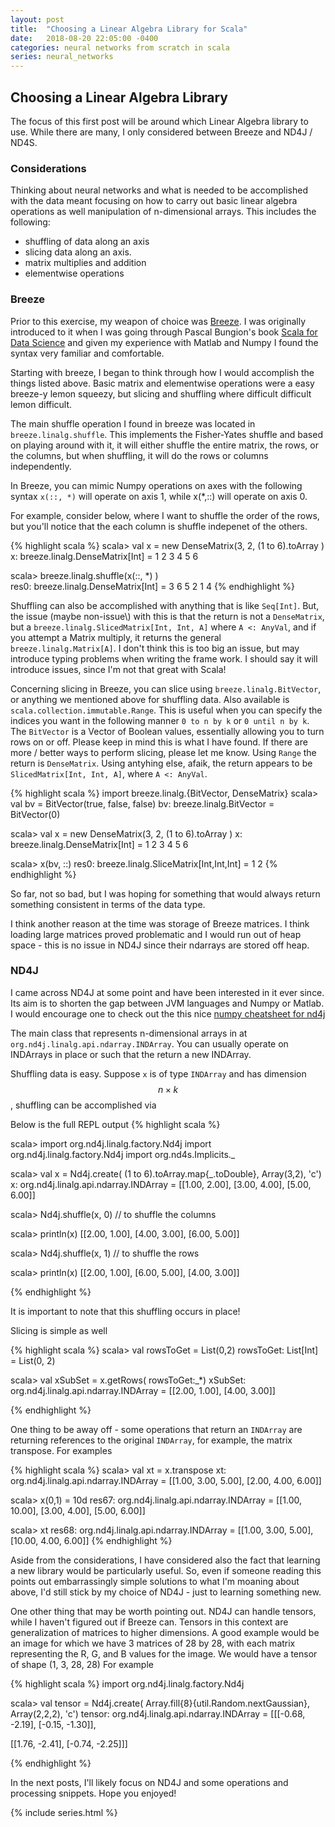 ```yaml
---
layout: post
title:  "Choosing a Linear Algebra Library for Scala"
date:   2018-08-20 22:05:00 -0400
categories: neural networks from scratch in scala
series: neural_networks
---
```



## Choosing a Linear Algebra Library   

The focus of this first post will be around which Linear Algebra library to use.  While there are many, I only considered between Breeze and ND4J / ND4S.  

### Considerations

Thinking about neural networks and what is needed to be accomplished with the data meant focusing  on how to carry out basic linear algebra operations as well manipulation of n-dimensional arrays.  This includes the following:

* shuffling of data along an axis
* slicing data along an axis.  
* matrix multiplies and addition
* elementwise operations

### Breeze

Prior to this exercise, my weapon of choice was [Breeze](https://github.com/scalanlp/breeze).  I was originally introduced to it when I was going through Pascal Bungion's book [Scala for Data Science](https://pascalbugnion.net/book.html) and given my experience with Matlab and Numpy I found the syntax very familiar and comfortable.  

Starting with breeze, I began to think through how I would accomplish the things listed above.  Basic matrix and elementwise operations were a easy breeze-y lemon squeezy, but slicing and shuffling where difficult difficult lemon difficult.  

The main shuffle operation I found in breeze was located in `breeze.linalg.shuffle`.  This implements the Fisher-Yates shuffle and based on
playing around with it, it will either shuffle the entire matrix, the rows, or the columns, but when shuffling, it will do the rows or columns independently.  

In Breeze, you can mimic Numpy operations on axes with the following syntax
`x(::, *)` will operate on axis 1, while x(*,::) will operate on axis 0.  

For example, consider below, where I want to shuffle the order of the rows, but you'll notice that the each column is shuffle indepenet of the others.  

{% highlight scala %}
scala> val x = new DenseMatrix(3, 2, (1 to 6).toArray )
x: breeze.linalg.DenseMatrix[Int] =
1  2
3  4
5  6

scala> breeze.linalg.shuffle(x(::, *) )  
res0: breeze.linalg.DenseMatrix[Int] =
3  6
5  2
1  4
{% endhighlight %}

Shuffling can also be accomplished with anything that is like `Seq[Int]`.  But, the issue \(maybe non-issue\\) with this is that the return is not a `DenseMatrix`, but a `breeze.linalg.SlicedMatrix[Int, Int, A]` where `A <: AnyVal`, and if you attempt a Matrix multiply, it returns the general `breeze.linalg.Matrix[A]`.  I don't think this is too big an issue, but may introduce typing problems when writing the frame work.  I should say it will introduce issues, since I'm not that great with Scala!  

Concerning slicing in Breeze, you can slice using `breeze.linalg.BitVector`, or anything we mentioned above for shuffling data.  Also available is `scala.collection.immutable.Range`.  This is useful when you can specify the indices you want in the  following manner `0 to n by k` or `0 until n by k`.  The `BitVector` is a Vector of Boolean values, essentially allowing you to turn rows on or off.  Please keep in mind this is what I have found.  If there are more / better ways to perform slicing, please let me know.  Using `Range` the return is `DenseMatrix`.  Using antyhing else, afaik, the return appears to be `SlicedMatrix[Int, Int, A]`, where `A <: AnyVal`.  

{% highlight scala %}
import breeze.linalg.{BitVector, DenseMatrix}
scala> val bv = BitVector(true, false, false)
bv: breeze.linalg.BitVector = BitVector(0)

scala> val x = new DenseMatrix(3, 2, (1 to 6).toArray )
x: breeze.linalg.DenseMatrix[Int] =
1  2
3  4
5  6

scala> x(bv, ::)
res0: breeze.linalg.SliceMatrix[Int,Int,Int] = 1  2
{% endhighlight %}

So far, not so bad, but I was hoping for something that would always return something consistent in terms of the data type.  

I think another reason at the time was storage of Breeze matrices.  I think loading large matrices proved problematic and I would run out of heap space - this is no issue in ND4J since their ndarrays are stored off heap.  

### ND4J

I came across ND4J at some point and have been interested in it ever since.  Its aim is to shorten the gap between JVM languages and Numpy or Matlab.  I would
encourage one to check out the this nice [numpy cheatsheet for nd4j](https://github.com/deeplearning4j/dl4j-examples/blob/master/nd4j-examples/src/main/java/org/nd4j/examples/numpy_cheatsheat/NumpyCheatSheat.java)

The main class that represents n-dimensional arrays in at `org.nd4j.linalg.api.ndarray.INDArray`.  You can usually operate on INDArrays in place or such that the return a new INDArray.  

Shuffling data is easy.  Suppose `x` is of type `INDArray` and has dimension $$n \times k$$, shuffling can be accomplished via

Below is the full REPL output
{% highlight scala %}

scala> import org.nd4j.linalg.factory.Nd4j
import org.nd4j.linalg.factory.Nd4j
import org.nd4s.Implicits._

scala> val x = Nd4j.create( (1 to 6).toArray.map{_.toDouble}, Array(3,2), 'c')
x: org.nd4j.linalg.api.ndarray.INDArray =
[[1.00, 2.00],
 [3.00, 4.00],
 [5.00, 6.00]]

scala> Nd4j.shuffle(x, 0) // to shuffle the columns

scala> println(x)
[[2.00, 1.00],
 [4.00, 3.00],
 [6.00, 5.00]]

scala> Nd4j.shuffle(x, 1) // to shuffle the rows

scala> println(x)
[[2.00, 1.00],
 [6.00, 5.00],
 [4.00, 3.00]]

{% endhighlight %}

It is important to note that this shuffling occurs in place!  

Slicing is simple as well

{% highlight scala %}
scala> val rowsToGet = List(0,2)
rowsToGet: List[Int] = List(0, 2)

scala> val xSubSet = x.getRows( rowsToGet:_*)
xSubSet: org.nd4j.linalg.api.ndarray.INDArray =
[[2.00, 1.00],
 [4.00, 3.00]]

{% endhighlight %}

One thing to be away off - some operations that return an `INDArray` are returning references to
the original `INDArray`, for example, the matrix transpose.  For examples

{% highlight scala %}
scala> val xt = x.transpose
xt: org.nd4j.linalg.api.ndarray.INDArray =
[[1.00, 3.00, 5.00],
 [2.00, 4.00, 6.00]]

scala> x(0,1) = 10d
res67: org.nd4j.linalg.api.ndarray.INDArray =
[[1.00, 10.00],
 [3.00, 4.00],
 [5.00, 6.00]]

scala> xt
res68: org.nd4j.linalg.api.ndarray.INDArray =
[[1.00, 3.00, 5.00],
 [10.00, 4.00, 6.00]]
{% endhighlight %}

Aside from the considerations, I have considered also the fact that learning a new library would be particularly useful.  So, even if someone reading this points out embarrassingly simple solutions to what I'm moaning about above, I'd still stick by my choice of ND4J - just to learning something new.  

One other thing that may be worth pointing out.  ND4J can handle tensors, while I haven't figured out if Breeze can.  Tensors in this context are generalization of matrices to higher dimensions.  A good example would be an image for which we have 3 matrices of 28 by 28, with each matrix representing the R, G, and B values for the image.  We would have a tensor of shape (1, 3, 28, 28)
For example

{% highlight scala %}
import org.nd4j.linalg.factory.Nd4j

scala> val tensor = Nd4j.create( Array.fill{8}{util.Random.nextGaussian}, Array(2,2,2), 'c')
tensor: org.nd4j.linalg.api.ndarray.INDArray =
[[[-0.68, -2.19],
  [-0.15, -1.30]],

 [[1.76, -2.41],
  [-0.74, -2.25]]]

{% endhighlight %}

In the next posts, I'll likely focus on ND4J and some operations and processing snippets.  Hope
you enjoyed!

{% include series.html %}

